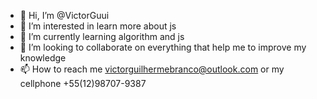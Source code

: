 - 👋 Hi, I’m @VictorGuui
- 👀 I’m interested in learn more about js
- 🌱 I’m currently learning algorithm and js
- 💞️ I’m looking to collaborate on everything that help me to improve my knowledge
- 📫 How to reach me victorguilhermebranco@outlook.com or my cellphone +55(12)98707-9387

<!---
VictorGuui/VictorGuui is a ✨ special ✨ repository because its `README.md` (this file) appears on your GitHub profile.
You can click the Preview link to take a look at your changes.
--->


